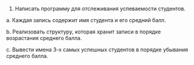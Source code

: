 1. Написать программу для отслеживания успеваемости студентов.

a. Каждая запись содержит имя студента и его средний балл.

b. Реализовать структуру, которая хранит записи в порядке возрастания среднего балла.

c. Вывести имена 3-х самых успешных студентов в порядке убывания среднего балла.